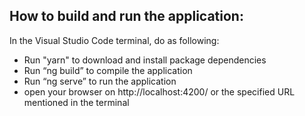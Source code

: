 ## How to build and run the application:

In the Visual Studio Code terminal, do as following:
- Run "yarn" to download and install package dependencies
- Run “ng build” to compile the application
- Run “ng serve” to run the application
-	open your browser on http://localhost:4200/ or the specified URL mentioned in the terminal
